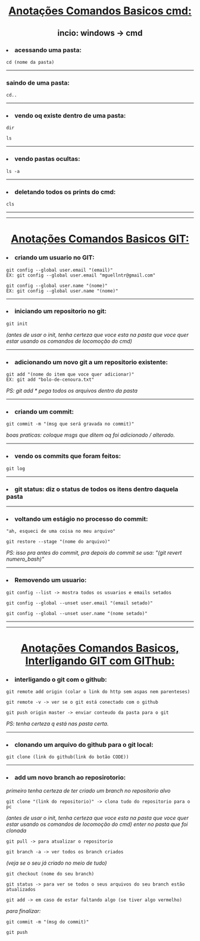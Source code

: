 <h1 align = center> <ins> Anotações Comandos Basicos cmd: </ins> </h1>

<h2 align = center> incio: windows -> cmd </h2>

<h3> <li> acessando uma pasta: </li> </h3>

    cd (nome da pasta)

<hr></hr>

<h3> saindo de uma pasta: </h3>

    cd..

<hr></hr>

<h3> <li> vendo oq existe dentro de uma pasta: </li> </h3>

    dir

    ls

<hr></hr>

<h3> <li> vendo pastas ocultas: </li> </h3>

    ls -a

<hr></hr>

<h3> <li> deletando todos os prints do cmd: </li> </h3>

    cls

__________________________________________________________________________
__________________________________________________________________________

<h1 align = center> <ins> Anotações Comandos Basicos GIT: </ins> </h1>

<h3> <li> criando um usuario no GIT: </li> </h3>

    git config --global user.email "(email)"
    EX: git config --global user.email "mguellntr@gmail.com"

    git config --global user.name "(nome)"
    EX: git config --global user.name "(nome)"

<hr></hr>

<h3> <li> iniciando um repositorio no git: </li> </h3>

    git init

<i> (antes de usar o init, tenha certeza que voce esta na pasta que voce quer estar usando os comandos de locomoção do cmd) </i>

<hr></hr>

<h3> <li> adicionando um novo git a um repositorio existente: </li> </h3>

    git add "(nome do item que voce quer adicionar)"
    EX: git add "bolo-de-cenoura.txt"

<i> PS: git add * pega todos os arquivos dentro da pasta </i>

<hr></hr>

<h3> <li> criando um commit: </li> </h3>

    git commit -m "(msg que será gravada no commit)"

<i> boas praticas: coloque msgs que ditem oq foi adicionado / alterado. </i>

<hr></hr>

<h3> <li> vendo os commits que foram feitos: </li> </h3>

    git log

<hr></hr>

<h3> <li> git status: diz o status de todos os itens dentro daquela pasta </li> </h3>

<hr></hr>

<h3> <li> voltando um estágio no processo do commit: </li> </h3>

    "ah, esqueci de uma coisa no meu arquivo"

    git restore --stage "(nome do arquivo)"

<i> PS: isso pra antes do commit, pra depois do commit se usa: "(git revert numero_bash)" </i>

<hr></hr>

<h3> <li> Removendo um usuario: </li> </h3>

    git config --list -> mostra todos os usuarios e emails setados

    git config --global --unset user.email "(email setado)"

    git config --global --unset user.name "(nome setado)"

__________________________________________________________________________
__________________________________________________________________________

<h1 align = center> <ins> Anotações Comandos Basicos, Interligando GIT com GIThub: </ins></h1>

<h3> <li> interligando o git com o github: </li> </h3>

    git remote add origin (colar o link do http sem aspas nem parenteses)

    git remote -v -> ver se o git está conectado com o github

    git push origin master -> enviar conteudo da pasta para o git

<i> PS: tenha certeza q está nas pasta certa. </i>

<hr></hr>

<h3> <li> clonando um arquivo do github para o git local: </li> </h3>

    git clone (link do github(link do botão CODE))

<hr></hr>

<h3> <li> add um novo branch ao reposirotorio: </li>  </h3>

<i> primeiro tenha certeza de ter criado um branch no repositorio alvo </i>

    git clone "(link do repositorio)" -> clona tudo do repositorio para o pc
<i> (antes de usar o init, tenha certeza que voce esta na pasta que voce quer estar usando os comandos de locomoção do cmd) </i>
<i> enter no pasta que foi clonada </i>

    git pull -> para atualizar o repositorio

    git branch -a -> ver todos os branch criados
    
<i> (veja se o seu já criado no meio de tudo) </i>

    git checkout (nome do seu branch)

    git status -> para ver se todos o seus arquivos do seu branch estão atualizados

    git add -> em caso de estar faltando algo (se tiver algo vermelho)

<i> para finalizar: </i>

    git commit -m "(msg do commit)"

    git push
